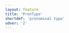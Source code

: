 ```yaml
---
layout: feature
title: 'PronType'
shortdef: 'pronominal type'
udver: '2'
---
```

<!-- Interlanguage links updated Út zář 29 20:43:04 CEST 2020 -->
